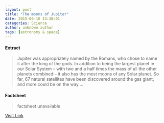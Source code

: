 ```yaml
---
layout: post
title: "The moons of Jupiter"
date: 2015-06-10 13:30:01
categories: Science
author: unknown author
tags: [astronomy & space]
---
```



#### Extract
>Jupiter was appropriately named by the Romans, who chose to name it after the king of the gods. In addition to being the largest planet in our Solar System – with two and a half times the mass of all the other planets combined – it also has the most moons of any Solar planet. So far, 67 natural satellites have been discovered around the gas giant, and more could be on the way....

#### Factsheet
>factsheet unavailable

[Visit Link](http://phys.org/news353145957.html)


